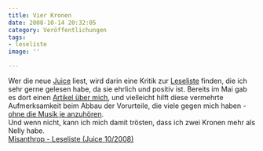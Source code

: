 ```yaml
---
title: Vier Kronen
date: 2008-10-14 20:32:05
category: Veröffentlichungen
tags:
- leseliste
image: ''

---
```


Wer die neue [Juice](http://www.juice.de) liest, wird darin eine Kritik zur [Leseliste](/musik/leseliste) finden, die ich sehr gerne gelesen habe, da sie ehrlich und positiv ist. Bereits im Mai gab es dort einen [Artikel über mich](http://www.misantropolis.de/2008/05/ueberrschung-nr-2-zur-effi-briest-7quot/), und vielleicht hilft diese vermehrte Aufmerksamkeit beim Abbau der Vorurteile, die viele gegen mich haben - [ohne die Musik je anzuhören](http://www.misantropolis.de/2008/10/ich-bin-viel-schlauer-als-wie-ihr/).  
Und wenn nicht, kann ich mich damit trösten, dass ich zwei Kronen mehr als Nelly habe.  
[Misanthrop - Leseliste (Juice 10/2008)](https://www.misantropolis.de/pdf/misanthrop_-_leseliste-juice-2008_10.pdf)
